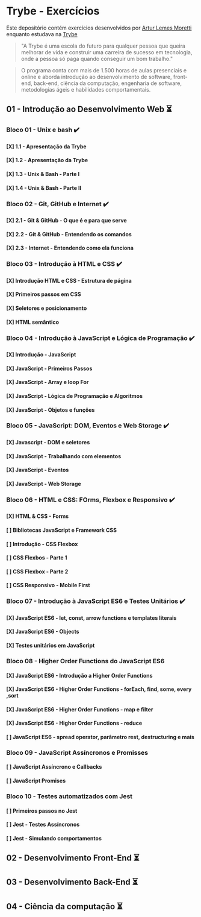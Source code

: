 # **Trybe - Exercícios** 

 Este depositório contém exercícios desenvolvidos por [Artur Lemes Moretti](https://www.linkedin.com/in/arturlemesmoretti/) enquanto estudava na [Trybe](https://www.betrybe.com/)

>"A Trybe é uma escola do futuro para qualquer pessoa que queira melhorar de vida e construir uma carreira de sucesso em tecnologia, onde a pessoa só paga quando conseguir um bom trabalho."

>O programa conta com mais de 1.500 horas de aulas presenciais e online e aborda introdução ao desenvolvimento de software, front-end, back-end, ciência da computação, engenharia de software, metodologias ágeis e habilidades comportamentais.

## 01 - Introdução ao Desenvolvimento Web :hourglass_flowing_sand: 
### Bloco 01 - Unix e bash :heavy_check_mark:	
#### [X] 1.1 - Apresentação da Trybe 	
#### [X] 1.2 - Apresentação da Trybe 	
#### [X] 1.3 - Unix & Bash - Parte I 	
#### [X] 1.4 - Unix & Bash - Parte II 	
 
### Bloco 02 - Git, GitHub e Internet :heavy_check_mark:	
#### [X] 2.1 - Git & GitHub - O que é e para que serve	
#### [X] 2.2 - Git & GitHub - Entendendo os comandos
#### [X] 2.3 - Internet - Entendendo como ela funciona


### Bloco 03 - Introdução à HTML e CSS :heavy_check_mark:
#### [X] Introdução HTML e CSS - Estrutura de página 
#### [X] Primeiros passos em CSS
#### [X] Seletores e posicionamento 
#### [X] HTML semântico 

### Bloco 04 - Introdução à JavaScript e Lógica de Programação :heavy_check_mark:
#### [X] Introdução - JavaScript
#### [X] JavaScript - Primeiros Passos
#### [X] JavaScript - Array e loop For
#### [X] JavaScript - Lógica de Programação e Algoritmos
#### [X] JavaScript - Objetos e funções

### Bloco 05 - JavaScript: DOM, Eventos e Web Storage :heavy_check_mark:
#### [X] Javascript - DOM e seletores
#### [X] JavaScript - Trabalhando com elementos
#### [X] JavaScript - Eventos
#### [X] JavaScript - Web Storage

### Bloco 06 - HTML e CSS: FOrms, Flexbox e Responsivo :heavy_check_mark:
#### [X] HTML & CSS - Forms
#### [ ] Bibliotecas JavaScript e Framework CSS
#### [ ] Introdução - CSS Flexbox
#### [ ] CSS Flexbos - Parte 1
#### [ ] CSS Flexbox - Parte 2
#### [ ] CSS Responsivo - Mobile First

### Bloco 07 - Introdução à JavaScript ES6 e Testes Unitários :heavy_check_mark:
#### [X] JavaScript ES6 - let, const, arrow functions e templates literais
#### [X] JavaScript ES6 - Objects
#### [X] Testes unitários em JavaScript

### Bloco 08 - Higher Order Functions do JavaScript ES6
#### [X] JavaScript ES6 - Introdução a Higher Order Functions
#### [X] JavaScript ES6 - Higher Order Functions - forEach, find, some, every ,sort
#### [X] JavaScript ES6 - Higher Order Functions - map e filter
#### [X] JavaScript ES6 - Higher Order Functions - reduce
#### [ ] JavaScript ES6 - spread operator, parâmetro rest, destructuring e mais

### Bloco 09 - JavaScript Assíncronos e Promisses
#### [ ] JavaScript Assíncrono e Callbacks
#### [ ] JavaScript Promises

### Bloco 10 - Testes automatizados com Jest
#### [ ] Primeiros passos no Jest
#### [ ] Jest - Testes Assíncronos
#### [ ] Jest - Simulando comportamentos

## 02 - Desenvolvimento Front-End :hourglass_flowing_sand: 


## 03 - Desenvolvimento Back-End :hourglass_flowing_sand: 


## 04 - Ciência da computação :hourglass_flowing_sand: 
